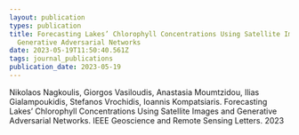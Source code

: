 ```yaml
---
layout: publication
types: publication
title: Forecasting Lakes’ Chlorophyll Concentrations Using Satellite Images and
  Generative Adversarial Networks
date: 2023-05-19T11:50:40.561Z
tags: journal_publications
publication_date: 2023-05-19
---
```

<!--StartFragment-->

Nikolaos Nagkoulis, Giorgos Vasiloudis, Anastasia Moumtzidou, Ilias Gialampoukidis, Stefanos Vrochidis, Ioannis Kompatsiaris. Forecasting Lakes’ Chlorophyll Concentrations Using Satellite Images and Generative Adversarial Networks. IEEE Geoscience and Remote Sensing Letters. 2023

<!--EndFragment-->